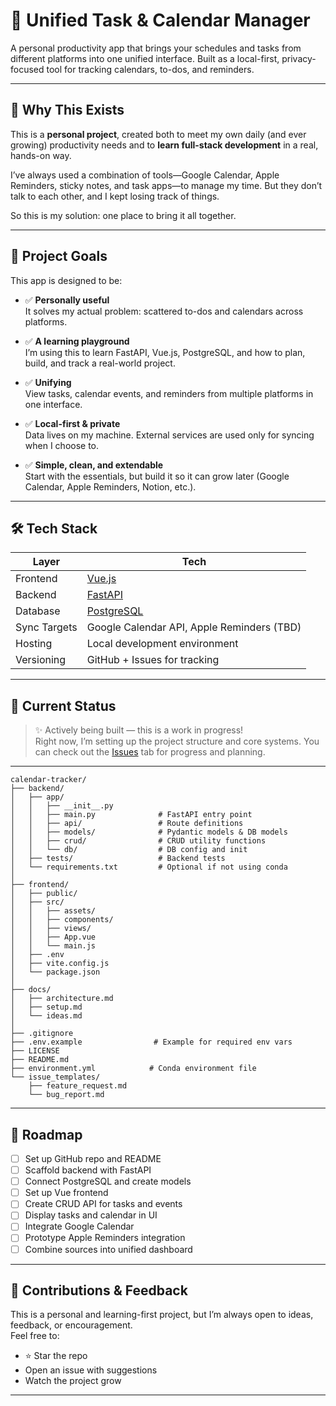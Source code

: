 # 📅 Unified Task & Calendar Manager

A personal productivity app that brings your schedules and tasks from different platforms into one unified interface. Built as a local-first, privacy-focused tool for tracking calendars, to-dos, and reminders.

---

## 🧠 Why This Exists

This is a **personal project**, created both to meet my own daily (and ever growing) productivity needs and to **learn full-stack development** in a real, hands-on way.

I’ve always used a combination of tools—Google Calendar, Apple Reminders, sticky notes, and task apps—to manage my time. But they don’t talk to each other, and I kept losing track of things.

So this is my solution: one place to bring it all together.

---

## 🎯 Project Goals

This app is designed to be:

- ✅ **Personally useful**  
  It solves my actual problem: scattered to-dos and calendars across platforms.

- ✅ **A learning playground**  
  I’m using this to learn FastAPI, Vue.js, PostgreSQL, and how to plan, build, and track a real-world project.

- ✅ **Unifying**  
  View tasks, calendar events, and reminders from multiple platforms in one interface.

- ✅ **Local-first & private**  
  Data lives on my machine. External services are used only for syncing when I choose to.

- ✅ **Simple, clean, and extendable**  
  Start with the essentials, but build it so it can grow later (Google Calendar, Apple Reminders, Notion, etc.).

---

## 🛠️ Tech Stack

| Layer        | Tech                   |
|--------------|------------------------|
| Frontend     | [Vue.js](https://vuejs.org/) |
| Backend      | [FastAPI](https://fastapi.tiangolo.com/) |
| Database     | [PostgreSQL](https://www.postgresql.org/) |
| Sync Targets | Google Calendar API, Apple Reminders (TBD) |
| Hosting      | Local development environment |
| Versioning   | GitHub + Issues for tracking |

---

## 🚧 Current Status

> ✨ Actively being built — this is a work in progress!  
Right now, I’m setting up the project structure and core systems. You can check out the [Issues](https://github.com/your-username/your-repo-name/issues) tab for progress and planning.

---

```
calendar-tracker/
├── backend/
│   ├── app/
│   │   ├── __init__.py
│   │   ├── main.py              # FastAPI entry point
│   │   ├── api/                 # Route definitions
│   │   ├── models/              # Pydantic models & DB models
│   │   ├── crud/                # CRUD utility functions
│   │   └── db/                  # DB config and init
│   ├── tests/                   # Backend tests
│   └── requirements.txt         # Optional if not using conda
│
├── frontend/
│   ├── public/
│   ├── src/
│   │   ├── assets/
│   │   ├── components/
│   │   ├── views/
│   │   ├── App.vue
│   │   └── main.js
│   ├── .env
│   ├── vite.config.js
│   └── package.json
│
├── docs/
│   ├── architecture.md
│   ├── setup.md
│   └── ideas.md
│
├── .gitignore
├── .env.example                # Example for required env vars
├── LICENSE
├── README.md
├── environment.yml            # Conda environment file
└── issue_templates/
    ├── feature_request.md
    └── bug_report.md
```
---

## 📌 Roadmap

- [ ] Set up GitHub repo and README
- [ ] Scaffold backend with FastAPI
- [ ] Connect PostgreSQL and create models
- [ ] Set up Vue frontend
- [ ] Create CRUD API for tasks and events
- [ ] Display tasks and calendar in UI
- [ ] Integrate Google Calendar
- [ ] Prototype Apple Reminders integration
- [ ] Combine sources into unified dashboard

---

## 📝 Contributions & Feedback

This is a personal and learning-first project, but I’m always open to ideas, feedback, or encouragement.  
Feel free to:

- ⭐ Star the repo
- Open an issue with suggestions
- Watch the project grow

---
